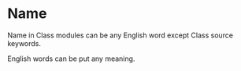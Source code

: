 # Name

Name in Class modules can be any English word except Class source keywords.

English words can be put any meaning.